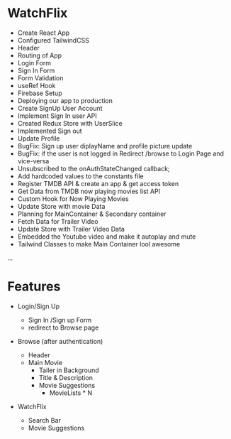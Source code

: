 # WatchFlix

- Create React App
- Configured TailwindCSS
- Header
- Routing of App
- Login Form
- Sign In Form
- Form Validation
- useRef Hook
- Firebase Setup
- Deploying our app to production
- Create SignUp User Account
- Implement Sign In user API
- Created Redux Store with UserSlice
- Implemented Sign out
- Update Profile
- BugFix: Sign up user diplayName and profile picture update
- BugFix: if the user is not logged in Redirect /browse to Login Page and vice-versa
- Unsubscribed to the onAuthStateChanged callback; 
- Add hardcoded values to the constants file
- Register TMDB API & create an app & get access token 
- Get Data from TMDB now playing movies list API 
- Custom Hook for Now Playing Movies
- Update Store with movie Data
- Planning for MainContainer & Secondary container
- Fetch Data for Trailer Video 
- Update Store with Trailer Video Data
- Embedded the Youtube video and make it autoplay and mute
- Tailwind Classes to make Main Container lool awesome

...
# Features
- Login/Sign Up
    - Sign In /Sign up Form
    - redirect to Browse page

- Browse (after authentication)
   - Header
   - Main Movie
       - Tailer in Background 
       - Title & Description 
       - Movie Suggestions
            - MovieLists * N 

- WatchFlix
   - Search Bar
   - Movie Suggestions